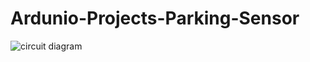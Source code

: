 # Ardunio-Projects-Parking-Sensor

![circuit diagram](https://user-images.githubusercontent.com/13644092/36354627-8806f79c-1501-11e8-86c6-563b39a52992.png)
